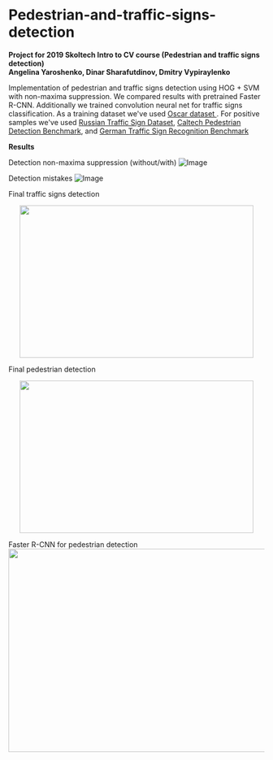 # Pedestrian-and-traffic-signs-detection
<b>Project for 2019 Skoltech Intro to CV course (Pedestrian and traffic signs detection)<br>
Angelina Yaroshenko, Dinar Sharafutdinov, Dmitry Vypiraylenko</b>

Implementation of pedestrian and traffic signs detection using HOG + SVM with non-maxima suppression. We compared results with pretrained Faster R-CNN. Additionally we trained convolution neural net for traffic signs classification. As a training dataset we've used <a href="http://oscar.skoltech.ru/"> Oscar dataset </a>. For positive samples we've used <a href="http://graphics.cs.msu.ru/ru/node/1266">Russian Traffic Sign Dataset</a>, <a href="http://www.vision.caltech.edu/Image_Datasets/CaltechPedestrians/">Caltech Pedestrian Detection Benchmark</a>, and <a href="http://benchmark.ini.rub.de/">German Traffic Sign Recognition Benchmark</a>

<b>Results</b>

Detection non-maxima suppression (without/with)
![Image](https://github.com/dinarkino/Pedestrian-and-traffic-signs-detection/blob/master/images/det-non-maxima-suppr.JPG)

Detection mistakes
![Image](https://github.com/dinarkino/Pedestrian-and-traffic-signs-detection/blob/master/images/det-mist.JPG)

Final traffic signs detection
<p align="center">
  <img width="460" height="300" src="https://github.com/dinarkino/Pedestrian-and-traffic-signs-detection/blob/master/images/sgn_gif.gif">
</p>

Final pedestrian detection<br>
<p align="center">
  <img width="460" height="300" src="https://github.com/dinarkino/Pedestrian-and-traffic-signs-detection/blob/master/images/gif_ppl.gif">
</p>

Faster R-CNN for pedestrian detection
<img width="600" height="400" src="https://github.com/dinarkino/Pedestrian-and-traffic-signs-detection/blob/master/images/frcnn.JPG">






